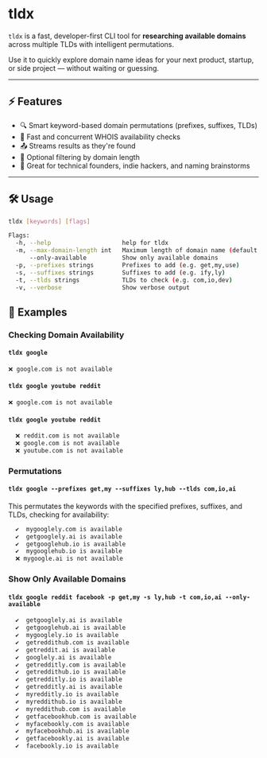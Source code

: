 # tldx

`tldx` is a fast, developer-first CLI tool for **researching available domains** across multiple TLDs with intelligent permutations.

Use it to quickly explore domain name ideas for your next product, startup, or side project — without waiting or guessing.

---

## ⚡ Features

- 🔍 Smart keyword-based domain permutations (prefixes, suffixes, TLDs)
- 🚀 Fast and concurrent WHOIS availability checks
- 📤 Streams results as they're found
- 📏 Optional filtering by domain length
- 🧠 Great for technical founders, indie hackers, and naming brainstorms

---

## 🛠️ Usage

```bash
tldx [keywords] [flags]

Flags:
  -h, --help                    help for tldx
  -m, --max-domain-length int   Maximum length of domain name (default 64)
      --only-available          Show only available domains
  -p, --prefixes strings        Prefixes to add (e.g. get,my,use)
  -s, --suffixes strings        Suffixes to add (e.g. ify,ly)
  -t, --tlds strings            TLDs to check (e.g. com,io,dev)
  -v, --verbose                 Show verbose output
```

## 🔗 Examples

### Checking Domain Availability

#### `tldx google` 
```bash
❌ google.com is not available
```

#### `tldx google youtube reddit`
 
```bash
❌ google.com is not available
```

#### `tldx google youtube reddit`
```bash
  ❌ reddit.com is not available
  ❌ google.com is not available
  ❌ youtube.com is not available
```

### Permutations

#### `tldx google --prefixes get,my --suffixes ly,hub --tlds com,io,ai`

This permutates the keywords with the specified prefixes, suffixes, and TLDs, checking for availability:
```bash
  ✔️  mygooglely.com is available
  ✔️  getgooglely.ai is available
  ✔️  getgooglehub.io is available
  ✔️  mygooglehub.io is available
  ❌ mygoogle.ai is not available
```

### Show Only Available Domains

#### `tldx google reddit facebook -p get,my -s ly,hub -t com,io,ai --only-available`

```bash
  ✔️  getgooglely.ai is available
  ✔️  getgooglehub.ai is available
  ✔️  mygooglely.io is available
  ✔️  getreddithub.com is available
  ✔️  getreddit.ai is available
  ✔️  googlely.ai is available
  ✔️  getredditly.com is available
  ✔️  getreddithub.io is available
  ✔️  getredditly.io is available
  ✔️  getredditly.ai is available
  ✔️  myredditly.io is available
  ✔️  myreddithub.io is available
  ✔️  myreddithub.com is available
  ✔️  getfacebookhub.com is available
  ✔️  myfacebookly.com is available
  ✔️  myfacebookhub.ai is available
  ✔️  getfacebookly.ai is available
  ✔️  facebookly.io is available
```


